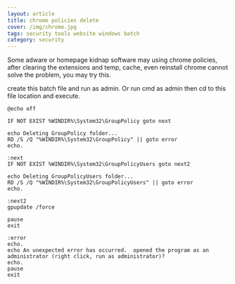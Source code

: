 ```yaml
---
layout: article
title: chrome policies delete
cover: /img/chrome.jpg
tags: security tools website windows batch
category: security
---
```


Some adware or homepage kidnap software may using chrome policies, after clearing the extensions and temp, cache, even reinstall chrome cannot solve the problem, you may try this.

create this batch file and run as admin. Or run cmd as admin then cd to this file location and execute.

```
@echo off

IF NOT EXIST %WINDIR%\System32\GroupPolicy goto next

echo Deleting GroupPolicy folder...
RD /S /Q "%WINDIR%\System32\GroupPolicy" || goto error
echo.

:next
IF NOT EXIST %WINDIR%\System32\GroupPolicyUsers goto next2

echo Deleting GroupPolicyUsers folder...
RD /S /Q "%WINDIR%\System32\GroupPolicyUsers" || goto error
echo.

:next2
gpupdate /force

pause
exit

:error
echo.
echo An unexpected error has occurred.  opened the program as an administrator (right click, run as administrator)?
echo.
pause
exit
```
